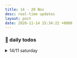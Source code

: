 ```yaml
---
title: 14 - 20 Nov
desc: real-time updates
layout: post
date: 2020-11-14 15:34:22 +0800
---
```


<h3>📅 daily todos</h3>
<details>
<summary>14/11 saturday</summary>
<h3>14/11 saturday</h3>
<p>
📃 <b>to-do</b>
<ul>
    <li>japanese - ◯ ◯</li>
    <li class="done">art</li>
</ul>
</p>
<br><br>
</details>
